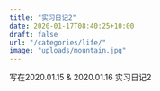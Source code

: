```yaml
---
title: "实习日记2"
date: 2020-01-17T08:40:25+10:00
draft: false
url: "/categories/life/"
image: "uploads/mountain.jpg"
---
```

写在2020.01.15 & 2020.01.16
实习日记2


